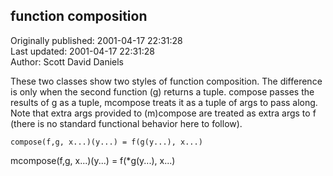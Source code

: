 ## function composition  
Originally published: 2001-04-17 22:31:28  
Last updated: 2001-04-17 22:31:28  
Author: Scott David Daniels  
  
These two classes show two styles of function composition.  The
difference is only when the second function (g) returns a tuple.
compose passes the results of g as a tuple, mcompose treats it as
a tuple of args to pass along.  Note that extra args provided to
(m)compose are treated as extra args to f (there is no standard
functional behavior here to follow).

    compose(f,g, x...)(y...) = f(g(y...), x...)
   mcompose(f,g, x...)(y...) = f(*g(y...), x...)